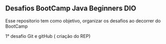 ## Desafios BootCamp Java Beginners DIO
Esse repositorio tem como objetivo, organizar os desafios 
ao decorrer do BootCamp 

1° desafio Git e gitHub ( criação do REP)
